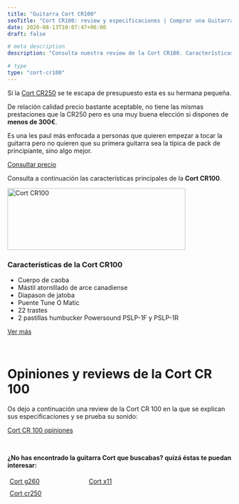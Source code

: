 ```yaml
---
title: "Guitarra Cort CR100"
seoTitle: "Cort CR100: review y especificaciones | Comprar una Guitarra"
date: 2020-08-13T10:07:47+06:00
draft: false

# meta description
description: "Consulta nuestra review de la Cort CR100. Características, especificaciones y precio de una de las guitarras baratas más exitosas de Cort"

# type
type: "cort-cr100"
---
```


Si la [Cort CR250](/guitarras-cort/cr250) se te escapa de presupuesto esta es su hermana pequeña. 

De relación calidad precio bastante aceptable, no tiene las mismas prestaciones que la CR250 pero es una muy buena elección si dispones de **menos de 300€**.
 
Es una les paul más enfocada a personas que quieren empezar a tocar la guitarra pero no quieren que su primera guitarra sea la típica de pack de principiante, sino algo mejor.

<div>
	<a href="https://amzn.to/2yjOWcd" class="btn" rel="nofollow noopener noreferrer" target="_blank">Consultar precio</a>
</div>

Consulta a continuación las características principales de la **Cort CR100**.

<div>
  <a href="https://amzn.to/2yjOWcd" rel="nofollow noopener noreferrer" target="_blank">
    <img src="../../images/cort/cort-cr100.jpg" alt="Cort CR100" width="400" height="139"/>
  </a>
</div>

### Características de la Cort CR100

* Cuerpo de caoba
* Mástil atornillado de arce canadiense
* Diapason de jatoba
* Puente Tune O Matic
* 22 trastes
* 2 pastillas humbucker Powersound PSLP-1F y PSLP-1R

<div>
	<a href="https://amzn.to/2yjOWcd" class="btn" rel="nofollow noopener noreferrer" target="_blank">Ver más</a>
</div>

&nbsp;

# Opiniones y reviews de la Cort CR 100

Os dejo a continuación una review de la Cort CR 100 en la que se explican sus especificaciones y se prueba su sonido:

<a href="https://www.youtu.be/x_0k9gZ9sGw" class="lazy-youtube-embed">Cort CR 100 opiniones</a>

&nbsp;

**¿No has encontrado la guitarra Cort que buscabas? quizá éstas te puedan interesar:**

<div class="row">
      <div class="column" style="float: left; width: 33.33%; padding: 5px;">
        <a href="/guitarras-cort/g260/">
          <figcaption>Cort g260</figcaption>
        </a>
      </div>
      <div class="column" style="float: left; width: 33.33%; padding: 5px;">
        <a href="/guitarras-cort/x11/">
          <figcaption>Cort x11</figcaption>
        </a>
      </div>
      <div class="column" style="float: left; width: 33.33%; padding: 5px;">
        <a href="/guitarras-cort/cr250/">
          <figcaption>Cort cr250</figcaption>
        </a>
      </div>
</div>